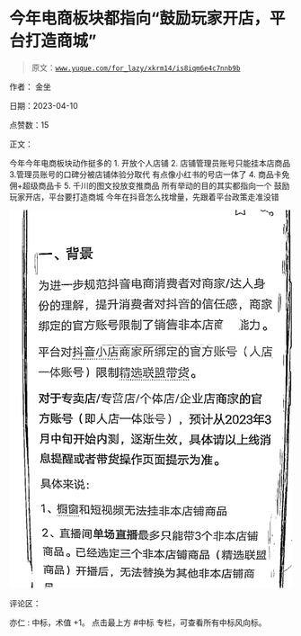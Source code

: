 # 今年电商板块都指向“鼓励玩家开店，平台打造商城”

> 原文：[`www.yuque.com/for_lazy/xkrm14/is8iqm6e4c7nnb9b`](https://www.yuque.com/for_lazy/xkrm14/is8iqm6e4c7nnb9b)

作者： 金坐

日期：2023-04-10

点赞数：15

正文：

今年今年电商板块动作挺多的 1\. 开放个人店铺 2\. 店铺管理员账号只能挂本店商品 3.管理员账号的口碑分被店铺体验分取代 有点像小红书的号店一体了 4\. 商品卡免佣+超级商品卡 5\. 千川的图文投放变推商品 所有举动的目的其实都指向一个 鼓励玩家开店，平台要打造商城 今年在抖音怎么找增量，先跟着平台政策走准没错

![](img/82ac1c534e5789aaae1acf5f0e4407bd.png)

评论区：

亦仁 : 中标，术值 +1。 点击最上方 #中标 专栏，可查看所有中标风向标。



